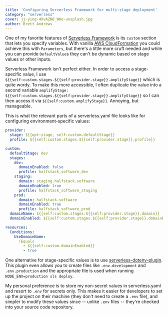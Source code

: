 ```yaml
---
title: 'Configuring Serverless Framework for multi-stage deployment'
category: "serverless"
cover: jj-ying-4XvAZN8_WHo-unsplash.jpg
author: Brett Andrews
---
```


One of my favorite features of <a href>Serverless Framework</a> is its `custom` section that lets you specify variables. With vanilla <a href>AWS CloudFormation</a> you could achieve this with `Parameters`, but there's a little more cruft needed and while you can provide `DefaultValue`s they can't be dynamic based on stage values or other inputs.

Serverless Framework isn't perfect either. In order to access a stage-specific value, I use `${{self:custom.stages.${{self:provider.stage}}.amplifyStage}}` which is quite wordy. To make this more accessible, I often duplicate the value into a second variable `amplifyStage: ${{self:custom.stages.${{self:provider.stage}}.amplifyStage}}` so I can then access it via `${{self:custom.amplifyStage}}`. Annoying, but manageable.

This is what the relevant parts of a serverless.yaml file looks like for configuring environment-specific values:

```yaml
provider:
  stage: ${{opt:stage, self:custom.defaultStage}}
  profile: ${{self:custom.stages.${{self:provider.stage}}.profile}}

custom:
  defaultStage: dev
  stages:
    dev:
      domainEnabled: false
      profile: halfstack_software_dev
    staging:
      domain: staging.halfstack.software
      domainEnabled: true
      profile: halfstack_software_staging
    prod:
      domain: halfstack.software
      domainEnabled: true
      profile: halfstack_software_prod
  domainName: ${{self:custom.stages.${{self:provider.stage}}.domain}}
  domainEnabled: ${{self:custom.stages.${{self:provider.stage}}.domainEnabled}}

resources:
  Conditions:
    UseDomainName:
      !Equals
        - ${{self:custom.domainEnabled}}
        - true
```

One alternative for stage-specific values is to use <a href="https://www.npmjs.com/package/serverless-dotenv-plugin" target="_blank">serverless-dotenv-plugin</a>. This plugin even allows you to create files like `.env.development` and `.env.production` and the appropriate file is used when running `NODE_ENV=production sls deploy`.

My personal preference is to store my non-secret values in serverless.yaml and resort to `.env` for secrets only. This makes it easier for developers to set up the project on their machine (they don't need to create a `.env` file), and simpler to modify these values since -- unlike `.env` files -- they're checked into your source code repository.